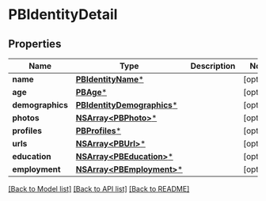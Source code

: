 # PBIdentityDetail

## Properties
Name | Type | Description | Notes
------------ | ------------- | ------------- | -------------
**name** | [**PBIdentityName***](PBIdentityName.md) |  | [optional] 
**age** | [**PBAge***](PBAge.md) |  | [optional] 
**demographics** | [**PBIdentityDemographics***](PBIdentityDemographics.md) |  | [optional] 
**photos** | [**NSArray&lt;PBPhoto&gt;***](PBPhoto.md) |  | [optional] 
**profiles** | [**PBProfiles***](PBProfiles.md) |  | [optional] 
**urls** | [**NSArray&lt;PBUrl&gt;***](PBUrl.md) |  | [optional] 
**education** | [**NSArray&lt;PBEducation&gt;***](PBEducation.md) |  | [optional] 
**employment** | [**NSArray&lt;PBEmployment&gt;***](PBEmployment.md) |  | [optional] 

[[Back to Model list]](../README.md#documentation-for-models) [[Back to API list]](../README.md#documentation-for-api-endpoints) [[Back to README]](../README.md)


